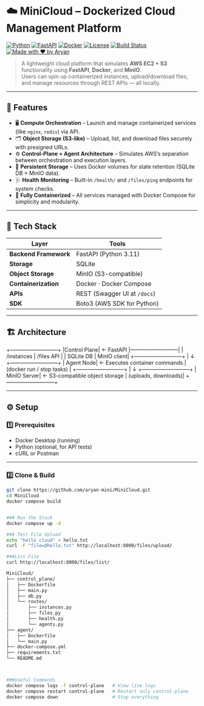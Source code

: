 # ☁️ MiniCloud – Dockerized Cloud Management Platform  

[![Python](https://img.shields.io/badge/Python-3.11-blue.svg?logo=python)](https://www.python.org/)
[![FastAPI](https://img.shields.io/badge/FastAPI-Framework-green.svg?logo=fastapi)](https://fastapi.tiangolo.com/)
[![Docker](https://img.shields.io/badge/Docker-Compose-2496ED.svg?logo=docker)](https://www.docker.com/)
[![License](https://img.shields.io/badge/License-MIT-yellow.svg)](LICENSE)
[![Build Status](https://img.shields.io/badge/Build-Passing-brightgreen.svg)](#)
[![Made with ❤️ by Aryan](https://img.shields.io/badge/Made%20with-%E2%9D%A4-red.svg)](https://www.linkedin.com/in/aryan-srivastava)

> A lightweight cloud platform that simulates **AWS EC2 + S3** functionality using **FastAPI**, **Docker**, and **MinIO**.  
> Users can spin up containerized instances, upload/download files, and manage resources through REST APIs — all locally.

---

## 🚀 Features  

- 🖥️ **Compute Orchestration** – Launch and manage containerized services (like `nginx`, `redis`) via API.  
- 🗂️ **Object Storage (S3-like)** – Upload, list, and download files securely with presigned URLs.  
- ⚙️ **Control-Plane + Agent Architecture** – Simulates AWS’s separation between orchestration and execution layers.  
- 💾 **Persistent Storage** – Uses Docker volumes for state retention (SQLite DB + MinIO data).  
- 🩺 **Health Monitoring** – Built-in `/health/` and `/files/ping` endpoints for system checks.  
- 🐳 **Fully Containerized** – All services managed with Docker Compose for simplicity and modularity.  

---

## 🧩 Tech Stack  

| Layer | Tools |
|-------|--------|
| **Backend Framework** | FastAPI (Python 3.11) |
| **Storage** | SQLite |
| **Object Storage** | MinIO (S3-compatible) |
| **Containerization** | Docker · Docker Compose |
| **APIs** | REST (Swagger UI at `/docs`) |
| **SDK** | Boto3 (AWS SDK for Python) |

---

## 🏗️ Architecture  
+—————————+
|Control Plane|  ← FastAPI
|—————————|
| /instances | /files API  |
| SQLite DB  | MinIO client|
+—————————+
|
↓
+—————————+
| Agent Node|  ← Executes container commands
| (docker run / stop tasks) |
+—————————+
|
↓
+—————————+
| MinIO Server|  ← S3-compatible object storage
| (uploads, downloads)|
+—————————+


---

## ⚙️ Setup  

### 1️⃣ Prerequisites  
- Docker Desktop (running)  
- Python (optional, for API tests)  
- cURL or Postman  

---

### 2️⃣ Clone & Build  

```bash
git clone https://github.com/aryan-mini/MiniCloud.git
cd MiniCloud
docker compose build


### Run the Stack
docker compose up -d

### Test File Upload
echo "hello cloud" > hello.txt
curl -F "file=@hello.txt" http://localhost:8000/files/upload/

###List File
curl http://localhost:8000/files/list/

MiniCloud/
├── control_plane/
│   ├── Dockerfile
│   ├── main.py
│   ├── db.py
│   └── routes/
│       ├── instances.py
│       ├── files.py
│       ├── health.py
│       └── agents.py
├── agent/
│   ├── Dockerfile
│   └── main.py
├── docker-compose.yml
├── requirements.txt
└── README.md



###Useful Commands
docker compose logs -f control-plane   # View live logs
docker compose restart control-plane   # Restart only control-plane
docker compose down                    # Stop everything

